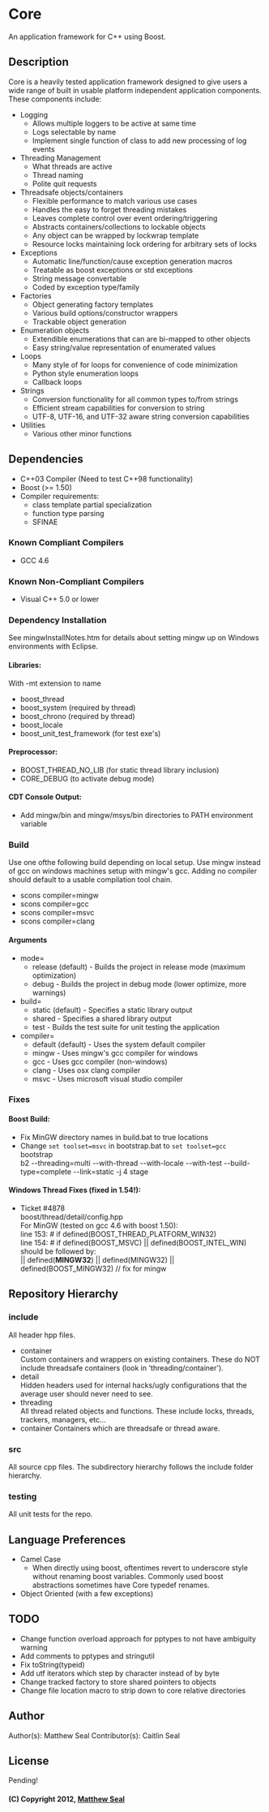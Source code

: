 # Core
An application framework for C++ using Boost.

## Description
Core is a heavily tested application framework designed to give users a wide range of
built in usable platform independent application components. These components include:

* Logging
    * Allows multiple loggers to be active at same time
    * Logs selectable by name
    * Implement single function of class to add new processing of log events
* Threading Management
    * What threads are active
    * Thread naming
    * Polite quit requests
* Threadsafe objects/containers
    * Flexible performance to match various use cases
    * Handles the easy to forget threading mistakes
    * Leaves complete control over event ordering/triggering
    * Abstracts containers/collections to lockable objects
    * Any object can be wrapped by lockwrap template
    * Resource locks maintaining lock ordering for arbitrary sets of locks
* Exceptions
    * Automatic line/function/cause exception generation macros
    * Treatable as boost exceptions or std exceptions
    * String message convertable
    * Coded by exception type/family
* Factories
    * Object generating factory templates
    * Various build options/constructor wrappers
    * Trackable object generation
* Enumeration objects
    * Extendible enumerations that can are bi-mapped to other objects
    * Easy string/value representation of enumerated values
* Loops
    * Many style of for loops for convenience of code minimization
    * Python style enumeration loops
    * Callback loops
* Strings
    * Conversion functionality for all common types to/from strings
    * Efficient stream capabilities for conversion to string
    * UTF-8, UTF-16, and UTF-32 aware string conversion capabilities
* Utilities
    * Various other minor functions

## Dependencies
* C++03 Compiler (Need to test C++98 functionality)
* Boost (>= 1.50)
* Compiler requirements:
    * class template partial specialization
    * function type parsing
    * SFINAE
    
### Known Compliant Compilers
* GCC 4.6

### Known Non-Compliant Compilers
* Visual C++ 5.0 or lower

### Dependency Installation
See mingwInstallNotes.htm for details about setting mingw up on Windows environments with
Eclipse.

#### Libraries:
With -mt extension to name
* boost_thread
* boost_system (required by thread)
* boost_chrono (required by thread)
* boost_locale
* boost_unit_test_framework (for test exe's)

#### Preprocessor:
* BOOST_THREAD_NO_LIB (for static thread library inclusion)
* CORE_DEBUG (to activate debug mode)

#### CDT Console Output:
* Add mingw/bin and mingw/msys/bin directories to PATH environment variable

### Build
Use one ofthe following build depending on local setup. Use mingw instead of gcc on windows machines
setup with mingw's gcc. Adding no compiler should default to a usable compilation tool chain.
* scons compiler=mingw
* scons compiler=gcc
* scons compiler=msvc
* scons compiler=clang

#### Arguments
* mode=
    * release (default) - Builds the project in release mode (maximum optimization)
    * debug - Builds the project in debug mode (lower optimize, more warnings)
* build=
    * static (default) - Specifies a static library output
    * shared - Specifies a shared library output
    * test - Builds the test suite for unit testing the application
* compiler=
    * default (default) - Uses the system default compiler
    * mingw - Uses mingw's gcc compiler for windows
    * gcc - Uses gcc compiler (non-windows)
    * clang - Uses osx clang compiler
    * msvc - Uses microsoft visual studio compiler

### Fixes

#### Boost Build:
* Fix MinGW directory names in build.bat to true locations
* Change `set toolset=msvc` in bootstrap.bat to `set toolset=gcc`  
    bootstrap  
    b2 --threading=multi --with-thread --with-locale --with-test --build-type=complete --link=static -j 4 stage  
#### Windows Thread Fixes (fixed in 1.54!):
* Ticket #4878  
    boost/thread/detail/config.hpp  
    For MinGW (tested on gcc 4.6 with boost 1.50):  
        line 153: #   if defined(BOOST_THREAD_PLATFORM_WIN32)  
        line 154: #       if defined(BOOST_MSVC) || defined(BOOST_INTEL_WIN)  
    should be followed by:  
        || defined(__MINGW32__) || defined(MINGW32) || defined(BOOST_MINGW32) // fix for mingw
        
## Repository Hierarchy

### include
All header hpp files.  

* container  
Custom containers and wrappers on existing containers. These do NOT include threadsafe 
containers (look in 'threading/container').
* detail  
Hidden headers used for internal hacks/ugly configurations that the average user should 
never need to see.
* threading  
All thread related objects and functions. These include locks, threads, trackers, managers, 
etc...
* container
Containers which are threadsafe or thread aware.

### src
All source cpp files. The subdirectory hierarchy follows the include folder hierarchy.

### testing
All unit tests for the repo.

## Language Preferences
* Camel Case
    * When directly using boost, oftentimes revert to underscore style without renaming
    boost variables. Commonly used boost abstractions sometimes have Core typedef renames.
* Object Oriented (with a few exceptions)

## TODO
* Change function overload approach for pptypes to not have ambiguity warning
* Add comments to pptypes and stringutil
* Fix toString(typeid)
* Add utf iterators which step by character instead of by byte
* Change tracked factory to store shared pointers to objects
* Change file location macro to strip down to core relative directories

## Author
Author(s): Matthew Seal
Contributor(s): Caitlin Seal

## License
Pending!

#### (C) Copyright 2012, [Matthew Seal](http://???)